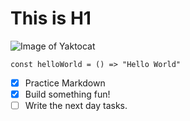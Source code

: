# This is H1

![Image of Yaktocat](https://octodex.github.com/images/yaktocat.png)

```
const helloWorld = () => "Hello World"
```
- [x] Practice Markdown
- [x] Build something fun!
- [ ] Write the next day tasks.
